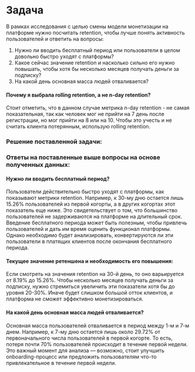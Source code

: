 # Задача
В рамках исследования с целью смены модели монетизации на платформе нужно посчитать retention, чтобы лучше понять активность пользователей и ответить на вопросы:
1.	Нужно ли вводить бесплатный период или пользователи в целом довольно быстро уходят с платформы?
2.	Какое сейчас значение retention и насколько сильно его нужно повышать, чтобы хотя бы несколько месяцев получать деньги за подписку?
3.	На какой день основная масса людей отваливается?

#### Почему я выбрала rolling retention, а не n-day retention?
Cтоит отметить, что в данном случае метрика n-day retention - не самая показательная, так как человек мог не прийти на 7 день после регистрации, но мог прийти на 8 или на 10. Чтобы это учесть и не считать клиента потерянным, использую rolling retention.

### Решение поставленной задачи: 

### Ответы на поставленные выше вопросы на основе полученных данных:

#### Нужно ли вводить бесплатный период? 
Пользователи действительно быстро уходят с платформы, как показывают метрики retention. Например, к 30-му дню остается лишь 15.26% пользователей из первой когорты, а в других когортах этот показатель еще ниже. Это свидетельствует о том, что большинство пользователей не задерживаются на платформе на длительный срок. Введение бесплатного периода может быть полезным, чтобы привлечь пользователей и дать им время оценить функционал платформы. Однако необходимо будет анализировать, конвертируются ли эти пользователи в платящих клиентов после окончания бесплатного периода.

#### Текущее значение ретеншена и необходимость его повышения: 
Если смотреть на значения retention на 30-й день, то оно варьируется от 8.19% до 15.26%. Чтобы несколько месяцев получать деньги за подписку, нужно стремиться увеличить эти показатели хотя бы до уровня 20-30%. Иначе будет слишком большой отток клиентов, и платформа не сможет эффективно монетизироваться.
#### На какой день основная масса людей отваливается? 
Основная масса пользователей отваливается в период между 1-м и 7-м днем. Например, к 7-му дню остается лишь около 29.72% от первоначального числа пользователей в первой когорте. То есть, потеря почти 70% пользователей происходит в течение первой недели. Это важный момент для анализа — возможно, стоит улучшить onboarding-процесс или предложить пользователям что-то привлекательное в течение первой недели.


